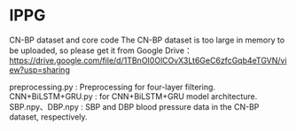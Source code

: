 # IPPG
CN-BP dataset and core code
The CN-BP dataset is too large in memory to be uploaded, so please get it from Google Drive：
https://drive.google.com/file/d/1TBnOI0OlCOvX3Lt6GeC6zfcGqb4eTGVN/view?usp=sharing

  preprocessing.py : Preprocessing for four-layer filtering.
  CNN+BiLSTM+GRU.py : for CNN+BiLSTM+GRU model architecture.
  SBP.npy、DBP.npy : SBP and DBP blood pressure data in the CN-BP dataset, respectively.
